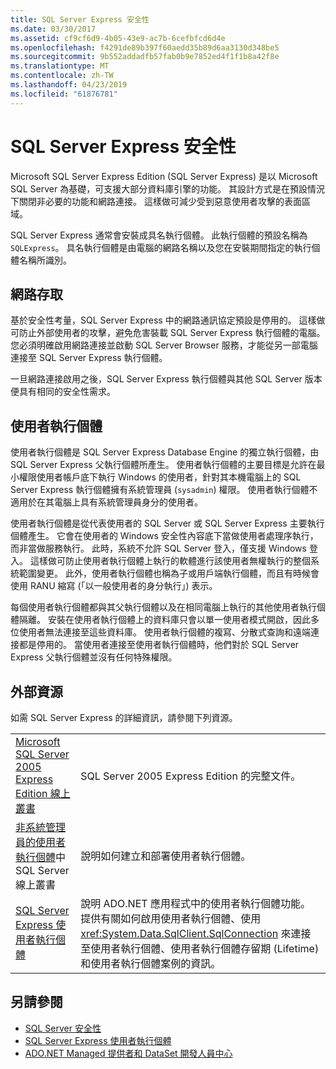 ```yaml
---
title: SQL Server Express 安全性
ms.date: 03/30/2017
ms.assetid: cf9cf6d9-4b05-43e9-ac7b-6cefbfcd6d4e
ms.openlocfilehash: f4291de89b397f60aedd35b89d6aa3130d348be5
ms.sourcegitcommit: 9b552addadfb57fab0b9e7852ed4f1f1b8a42f8e
ms.translationtype: MT
ms.contentlocale: zh-TW
ms.lasthandoff: 04/23/2019
ms.locfileid: "61876781"
---
```

# <a name="sql-server-express-security"></a>SQL Server Express 安全性
Microsoft SQL Server Express Edition (SQL Server Express) 是以 Microsoft SQL Server 為基礎，可支援大部分資料庫引擎的功能。 其設計方式是在預設情況下關閉非必要的功能和網路連接。 這樣做可減少受到惡意使用者攻擊的表面區域。  
  
 SQL Server Express 通常會安裝成具名執行個體。 此執行個體的預設名稱為 `SQLExpress`。 具名執行個體是由電腦的網路名稱以及您在安裝期間指定的執行個體名稱所識別。  
  
## <a name="network-access"></a>網路存取  
 基於安全性考量，SQL Server Express 中的網路通訊協定預設是停用的。 這樣做可防止外部使用者的攻擊，避免危害裝載 SQL Server Express 執行個體的電腦。 您必須明確啟用網路連接並啟動 SQL Server Browser 服務，才能從另一部電腦連接至 SQL Server Express 執行個體。  
  
 一旦網路連接啟用之後，SQL Server Express 執行個體與其他 SQL Server 版本便具有相同的安全性需求。  
  
## <a name="user-instances"></a>使用者執行個體  
 使用者執行個體是 SQL Server Express Database Engine 的獨立執行個體，由 SQL Server Express 父執行個體所產生。 使用者執行個體的主要目標是允許在最小權限使用者帳戶底下執行 Windows 的使用者，針對其本機電腦上的 SQL Server Express 執行個體擁有系統管理員 (`sysadmin`) 權限。 使用者執行個體不適用於在其電腦上具有系統管理員身分的使用者。  
  
 使用者執行個體是從代表使用者的 SQL Server 或 SQL Server Express 主要執行個體產生。 它會在使用者的 Windows 安全性內容底下當做使用者處理序執行，而非當做服務執行。 此時，系統不允許 SQL Server 登入，僅支援 Windows 登入。 這樣做可防止使用者執行個體上執行的軟體進行該使用者無權執行的整個系統範圍變更。 此外，使用者執行個體也稱為子或用戶端執行個體，而且有時候會使用 RANU 縮寫 (「以一般使用者的身分執行」) 表示。  
  
 每個使用者執行個體都與其父執行個體以及在相同電腦上執行的其他使用者執行個體隔離。 安裝在使用者執行個體上的資料庫只會以單一使用者模式開啟，因此多位使用者無法連接至這些資料庫。 使用者執行個體的複寫、分散式查詢和遠端連接都是停用的。 當使用者連接至使用者執行個體時，他們對於 SQL Server Express 父執行個體並沒有任何特殊權限。  
  
## <a name="external-resources"></a>外部資源  
 如需 SQL Server Express 的詳細資訊，請參閱下列資源。  
  
|||  
|-|-|  
|[Microsoft SQL Server 2005 Express Edition 線上叢書](https://docs.microsoft.com/previous-versions/sql/sql-server-2005/ms165706(v=sql.90))|SQL Server 2005 Express Edition 的完整文件。|  
|[非系統管理員的使用者執行個體](https://docs.microsoft.com/previous-versions/sql/sql-server-2008/ms143684(v=sql.100))中 SQL Server 線上叢書|說明如何建立和部署使用者執行個體。|  
|[SQL Server Express 使用者執行個體](../../../../../docs/framework/data/adonet/sql/sql-server-express-user-instances.md)|說明 ADO.NET 應用程式中的使用者執行個體功能。 提供有關如何啟用使用者執行個體、使用 <xref:System.Data.SqlClient.SqlConnection> 來連接至使用者執行個體、使用者執行個體存留期 (Lifetime) 和使用者執行個體案例的資訊。|  
  
## <a name="see-also"></a>另請參閱

- [SQL Server 安全性](../../../../../docs/framework/data/adonet/sql/sql-server-security.md)
- [SQL Server Express 使用者執行個體](../../../../../docs/framework/data/adonet/sql/sql-server-express-user-instances.md)
- [ADO.NET Managed 提供者和 DataSet 開發人員中心](https://go.microsoft.com/fwlink/?LinkId=217917)
